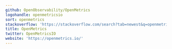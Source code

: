 ```yaml
---
github: OpenObservability/OpenMetrics
logohandle: openmetricsio
sort: openmetrics
stackoverflow: 'https://stackoverflow.com/search?tab=newest&q=openmetrics'
title: OpenMetrics
twitter: OpenMetricsIO
website: 'https://openmetrics.io/'
---
```

